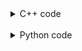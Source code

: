 <details><summary>C++ code</summary>

![](https://github.com/archishmanghos/code-images/blob/master/GFG/Array-Removals.png)

</details>

<br>

<details><summary>Python code</summary>

![](https://github.com/archishmanghos/code-images/blob/master/GFG/Array-Removals-py.png)

</details>
